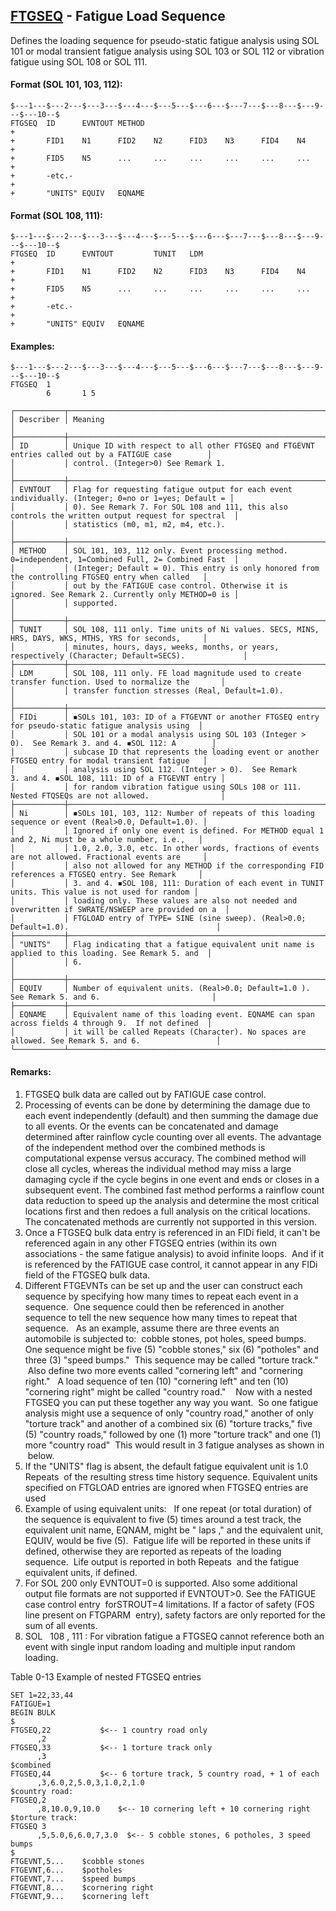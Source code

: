 ## [FTGSEQ](https://help.hexagonmi.com/bundle/MSC_Nastran_2022.4/page/Nastran_Combined_Book/qrg/bulkfgil/TOC.FTGSEQ.xhtml) - Fatigue Load Sequence

Defines the loading sequence for pseudo-static fatigue analysis using SOL 101 or modal transient fatigue analysis using SOL 103 or SOL 112 or vibration fatigue using SOL 108 or SOL 111.

#### Format (SOL 101, 103, 112):

```nastran
$---1---$---2---$---3---$---4---$---5---$---6---$---7---$---8---$---9---$---10--$
FTGSEQ  ID      EVNTOUT METHOD                                          +       
+       FID1    N1      FID2    N2      FID3    N3      FID4    N4      +       
+       FID5    N5      ...     ...     ...     ...     ...     ...     +       
+       -etc.-                                                          +       
+       "UNITS" EQUIV   EQNAME                                                  
```

#### Format (SOL 108, 111):

```nastran
$---1---$---2---$---3---$---4---$---5---$---6---$---7---$---8---$---9---$---10--$
FTGSEQ  ID      EVNTOUT         TUNIT   LDM                             +       
+       FID1    N1      FID2    N2      FID3    N3      FID4    N4      +       
+       FID5    N5      ...     ...     ...     ...     ...     ...     +       
+       -etc.-                                                          +       
+       "UNITS" EQUIV   EQNAME                                                  
```

#### Examples:

```nastran
$---1---$---2---$---3---$---4---$---5---$---6---$---7---$---8---$---9---$---10--$
FTGSEQ  1                                                                       
        6       1 5                                                             
```

```text
┌───────────┬────────────────────────────────────────────────────────────────────────────────────────────────────┐
│ Describer │ Meaning                                                                                            │
├───────────┼────────────────────────────────────────────────────────────────────────────────────────────────────┤
│ ID        │ Unique ID with respect to all other FTGSEQ and FTGEVNT entries called out by a FATIGUE case        │
│           │ control. (Integer>0) See Remark 1.                                                                 │
├───────────┼────────────────────────────────────────────────────────────────────────────────────────────────────┤
│ EVNTOUT   │ Flag for requesting fatigue output for each event individually. (Integer; 0=no or 1=yes; Default = │
│           │ 0). See Remark 7. For SOL 108 and 111, this also controls the written output request for spectral  │
│           │ statistics (m0, m1, m2, m4, etc.).                                                                 │
├───────────┼────────────────────────────────────────────────────────────────────────────────────────────────────┤
│ METHOD    │ SOL 101, 103, 112 only. Event processing method. 0=independent, 1=Combined Full, 2= Combined Fast  │
│           │ (Integer; Default = 0). This entry is only honored from the controlling FTGSEQ entry when called   │
│           │ out by the FATIGUE case control. Otherwise it is ignored. See Remark 2. Currently only METHOD=0 is │
│           │ supported.                                                                                         │
├───────────┼────────────────────────────────────────────────────────────────────────────────────────────────────┤
│ TUNIT     │ SOL 108, 111 only. Time units of Ni values. SECS, MINS, HRS, DAYS, WKS, MTHS, YRS for seconds,     │
│           │ minutes, hours, days, weeks, months, or years, respectively (Character; Default=SECS).             │
├───────────┼────────────────────────────────────────────────────────────────────────────────────────────────────┤
│ LDM       │ SOL 108, 111 only. FE load magnitude used to create transfer function. Used to normalize the       │
│           │ transfer function stresses (Real, Default=1.0).                                                    │
├───────────┼────────────────────────────────────────────────────────────────────────────────────────────────────┤
│ FIDi      │ ◾SOLs 101, 103: ID of a FTGEVNT or another FTGSEQ entry for pseudo-static fatigue analysis using  │
│           │ SOL 101 or a modal analysis using SOL 103 (Integer > 0).  See Remark 3. and 4. ◾SOL 112: A        │
│           │ subcase ID that represents the loading event or another FTGSEQ entry for modal transient fatigue   │
│           │ analysis using SOL 112. (Integer > 0).  See Remark 3. and 4. ◾SOL 108, 111: ID of a FTGEVNT entry │
│           │ for random vibration fatigue using SOLs 108 or 111. Nested FTQSEQs are not allowed.                │
├───────────┼────────────────────────────────────────────────────────────────────────────────────────────────────┤
│ Ni        │ ◾SOLs 101, 103, 112: Number of repeats of this loading sequence or event (Real>0.0, Default=1.0). │
│           │ Ignored if only one event is defined. For METHOD equal 1 and 2, Ni must be a whole number, i.e.,   │
│           │ 1.0, 2.0, 3.0, etc. In other words, fractions of events are not allowed. Fractional events are     │
│           │ also not allowed for any METHOD if the corresponding FID references a FTGSEQ entry. See Remark     │
│           │ 3. and 4. ◾SOL 108, 111: Duration of each event in TUNIT units. This value is not used for random │
│           │ loading only. These values are also not needed and overwritten if SWRATE/NSWEEP are provided on a  │
│           │ FTGLOAD entry of TYPE= SINE (sine sweep). (Real>0.0; Default=1.0).                                 │
├───────────┼────────────────────────────────────────────────────────────────────────────────────────────────────┤
│ "UNITS"   │ Flag indicating that a fatigue equivalent unit name is applied to this loading. See Remark 5. and  │
│           │ 6.                                                                                                 │
├───────────┼────────────────────────────────────────────────────────────────────────────────────────────────────┤
│ EQUIV     │ Number of equivalent units. (Real>0.0; Default=1.0 ). See Remark 5. and 6.                         │
├───────────┼────────────────────────────────────────────────────────────────────────────────────────────────────┤
│ EQNAME    │ Equivalent name of this loading event. EQNAME can span across fields 4 through 9.  If not defined  │
│           │ it will be called Repeats (Character). No spaces are allowed. See Remark 5. and 6.                 │
└───────────┴────────────────────────────────────────────────────────────────────────────────────────────────────┘
```

#### Remarks:

1. FTGSEQ bulk data are called out by FATIGUE case control.
2. Processing of events can be done by determining the damage due to each event independently (default) and then summing the damage due to all events. Or the events can be concatenated and damage determined after rainflow cycle counting over all events. The advantage of the independent method over the combined methods is computational expense versus accuracy. The combined method will close all cycles, whereas the individual method may miss a large damaging cycle if the cycle begins in one event and ends or closes in a subsequent event. The combined fast method performs a rainflow count data reduction to speed up the analysis and determine the most critical locations first and then redoes a full analysis on the critical locations. The concatenated methods are currently not supported in this version.
3. Once a FTGSEQ bulk data entry is referenced in an FIDi field, it can't be referenced again in any other FTGSEQ entries (within its own associations - the same fatigue analysis) to avoid infinite loops.  And if it is referenced by the FATIGUE case control, it cannot appear in any FIDi field of the FTGSEQ bulk data. 
4. Different FTGEVNTs can be set up and the user can construct each sequence by specifying how many times to repeat each event in a sequence.  One sequence could then be referenced in another sequence to tell the new sequence how many times to repeat that sequence.   As an example, assume there are three events an automobile is subjected to:  cobble stones, pot holes, speed bumps.   One sequence might be five (5) "cobble stones," six (6) "potholes" and three (3) "speed bumps."  This sequence may be called "torture track."   Also define two more events called "cornering left" and "cornering right."   A load sequence of ten (10) "cornering left" and ten (10) "cornering right" might be called "country road."    Now with a nested FTGSEQ you can put these together any way you want.  So one fatigue analysis might use a sequence of only "country road," another of only "torture track" and another of a combined six (6) "torture tracks," five (5) "country roads," followed by one (1) more "torture track" and one (1) more "country road"  This would result in 3 fatigue analyses as shown in   below.
5. If the "UNITS" flag is absent, the default fatigue equivalent unit is 1.0  Repeats  of the resulting stress time history sequence. Equivalent units specified on FTGLOAD entries are ignored when FTGSEQ entries are used
6. Example of using equivalent units:   If one repeat (or total duration) of the sequence is equivalent to five (5) times around a test track, the equivalent unit name, EQNAM, might be " laps ," and the equivalent unit, EQUIV, would be five (5).  Fatigue life will be reported in these units if defined, otherwise they are reported as repeats of the loading sequence.  Life output is reported in both  Repeats  and the fatigue equivalent units, if defined.
7. For SOL 200 only EVNTOUT=0 is supported. Also some additional output file formats are not supported if EVNTOUT>0. See the  FATIGUE case control entry  forSTROUT=4 limitations. If a factor of safety (FOS line present on   FTGPARM  entry), safety factors are only reported for the sum of all events.
8. SOL   108 ,  111 : For vibration fatigue a FTGSEQ cannot reference both an event with single input random loading and multiple input random loading.

Table 0-13    Example of nested FTGSEQ entries

```nastran
SET 1=22,33,44
FATIGUE=1
BEGIN BULK
$
FTGSEQ,22           $<-- 1 country road only
      ,2
FTGSEQ,33           $<-- 1 torture track only
      ,3
$combined
FTGSEQ,44           $<-- 6 torture track, 5 country road, + 1 of each
      ,3,6.0,2,5.0,3,1.0,2,1.0
$country road:
FTGSEQ,2
      ,8,10.0,9,10.0    $<-- 10 cornering left + 10 cornering right
$torture track:
FTGSEQ 3
      ,5,5.0,6,6.0,7,3.0  $<-- 5 cobble stones, 6 potholes, 3 speed bumps
$
FTGEVNT,5...    $cobble stones
FTGEVNT,6...    $potholes
FTGEVNT,7...    $speed bumps
FTGEVNT,8...    $cornering right
FTGEVNT,9...    $cornering left
```
